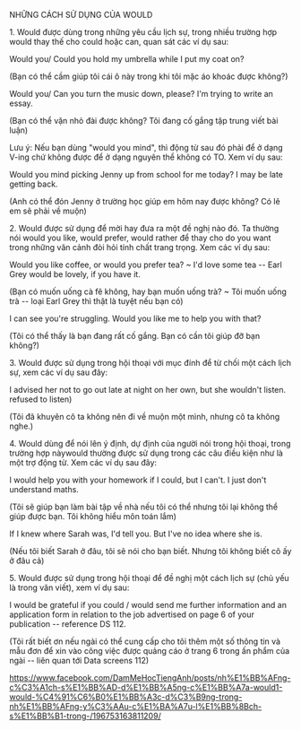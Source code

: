 NHỮNG CÁCH SỬ DỤNG CỦA WOULD

1\. Would được dùng trong những yêu cầu lịch sự, trong nhiều trường hợp would thay thế cho could hoặc can, quan sát các ví dụ sau:

Would you/ Could you hold my umbrella while I put my coat on?

(Bạn có thể cầm giúp tôi cái ô này trong khi tôi mặc áo khoác được không?)

Would you/ Can you turn the music down, please? I'm trying to write an essay.

(Bạn có thể vặn nhỏ đài được không? Tôi đang cố gắng tập trung viết bài luận)

Lưu ý: Nếu bạn dùng "would you mind", thì động từ sau đó phải để ở dạng V-ing chứ không được để ở dạng nguyên thể không có TO. Xem ví dụ sau:

Would you mind picking Jenny up from school for me today? I may be late getting back.

(Anh có thể đón Jenny ở trường học giúp em hôm nay được không? Có lẽ em sẽ phải về muộn)

2\. Would được sử dụng để mời hay đưa ra một đề nghị nào đó. Ta thường nói would you like, would prefer, would rather để thay cho do you want trong những văn cảnh đòi hỏi tính chất trang trọng. Xem các ví dụ sau:

Would you like coffee, or would you prefer tea? ~ I'd love some tea -- Earl Grey would be lovely, if you have it.

(Bạn có muốn uống cà fê không, hay bạn muốn uống trà? ~ Tôi muốn uống trà -- loại Earl Grey thì thật là tuyệt nếu bạn có)

I can see you're struggling. Would you like me to help you with that?

(Tôi có thể thấy là bạn đang rất cố gắng. Bạn có cần tôi giúp đỡ bạn không?)

3\. Would được sử dụng trong hội thoại với mục đính để từ chối một cách lịch sự, xem các ví dụ sau đây:

I advised her not to go out late at night on her own, but she wouldn't listen.  refused to listen)

(Tôi đã khuyên cô ta không nên đi về muộn một mình, nhưng cô ta không nghe.)

4\. Would dùng để nói lên ý định, dự định của người nói trong hội thoại, trong trường hợp nàywould thường được sử dụng trong các câu điều kiện như là một trợ động từ. Xem các ví dụ sau đây:

I would help you with your homework if I could, but I can't. I just don't understand maths.

(Tôi sẽ giúp bạn làm bài tập về nhà nếu tôi có thể nhưng tôi lại không thể giúp được bạn. Tôi không hiểu môn toán lắm)

If I knew where Sarah was, I'd tell you. But I've no idea where she is.

(Nếu tôi biết Sarah ở đâu, tôi sẽ nói cho bạn biết. Nhưng tôi không biết cô ấy ở đâu cả)

5\. Would được sử dụng trong hội thoại để đề nghị một cách lịch sự (chủ yếu là trong văn viết), xem ví dụ sau:

I would be grateful if you could / would send me further information and an application form in relation to the job advertised on page 6 of your publication -- reference DS 112.

(Tôi rất biết ơn nếu ngài có thể cung cấp cho tôi thêm một số thông tin và mẫu đơn để xin vào công việc được quảng cáo ở trang 6 trong ấn phẩm của ngài -- liên quan tới Data screens 112)


https://www.facebook.com/DamMeHocTiengAnh/posts/nh%E1%BB%AFng-c%C3%A1ch-s%E1%BB%AD-d%E1%BB%A5ng-c%E1%BB%A7a-would1-would-%C4%91%C6%B0%E1%BB%A3c-d%C3%B9ng-trong-nh%E1%BB%AFng-y%C3%AAu-c%E1%BA%A7u-l%E1%BB%8Bch-s%E1%BB%B1-trong-/196753163811209/